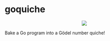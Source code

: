 # goquiche

<p align="center">
<img src="https://i.imgur.com/xprQDkC.png" >
</p>

Bake a Go program into a Gödel number quiche! 

